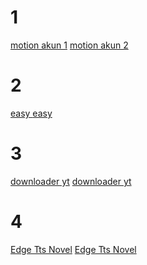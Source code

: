 <h1> 1 </h1>
<a href="https://colab.research.google.com/github/mooghen2s/xra/blob/main/motion.ipynb?authuser=1" target="_blank" rel="noopener">motion akun 1</a>
<a href="https://colab.research.google.com/github/mooghen2s/xra/blob/main/motion.ipynb?authuser=2" target="_blank" rel="noopener">motion akun 2</a>
<h1> 2 </h1>
<a href="https://colab.research.google.com/github/mooghen2s/xra/blob/main/easy.ipynb?authuser=1" target="_blank" rel="noopener">easy </a>
<a href="https://colab.research.google.com/github/mooghen2s/xra/blob/main/easy.ipynb?authuser=2" target="_blank" rel="noopener">easy </a>
<h1> 3 </h1>
<a href="https://colab.research.google.com/github/mooghen2s/xra/blob/main/downloader_yt.ipynb?authuser=1" target="_blank">downloader yt</a>
<a href="https://colab.research.google.com/github/mooghen2s/xra/blob/main/downloader_yt.ipynb?authuser=2" target="_blank">downloader yt</a>
<h1> 4 </h1>
<a href="https://colab.research.google.com/github/mooghen2s/xra/blob/main/Edge_Tts_Novel.ipynb?authuser=1" target="_blank">Edge Tts Novel</a>
<a href="https://colab.research.google.com/github/mooghen2s/xra/blob/main/Edge_Tts_Novel.ipynb?authuser=2" target="_blank">Edge Tts Novel</a>
